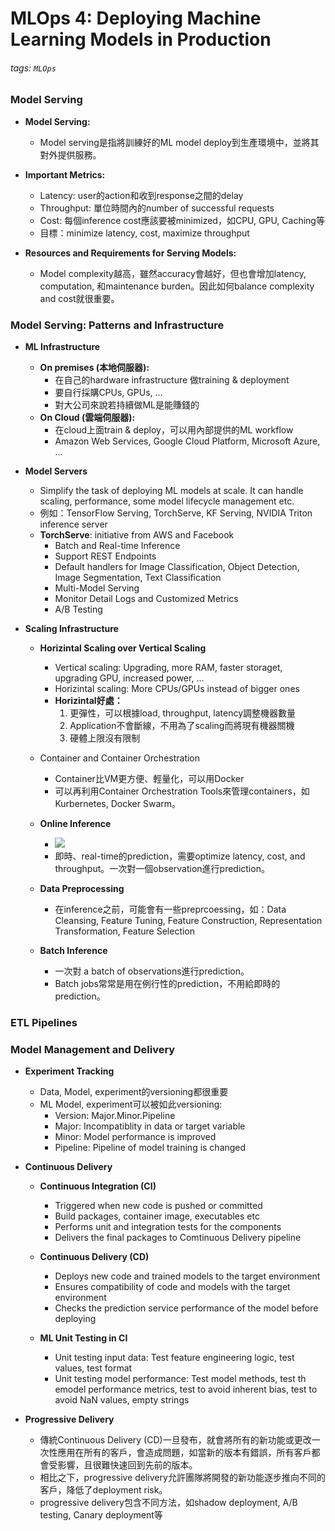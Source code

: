 # MLOps 4: Deploying Machine Learning Models in Production


###### tags: `MLOps`


### Model Serving

- **Model Serving:**
    - Model serving是指將訓練好的ML model deploy到生產環境中，並將其對外提供服務。

- **Important Metrics:**
    - Latency: user的action和收到response之間的delay
    - Throughput: 單位時間內的number of successful requests
    - Cost: 每個inference cost應該要被minimized，如CPU, GPU, Caching等
    - 目標：minimize latency, cost, maximize throughput

- **Resources and Requirements for Serving Models:**
    - Model complexity越高，雖然accuracy會越好，但也會增加latency, computation, 和maintenance burden。因此如何balance complexity and cost就很重要。


### Model Serving: Patterns and Infrastructure

- **ML Infrastructure**
    - **On premises (本地伺服器):**
        - 在自己的hardware infrastructure 做training & deployment
        - 要自行採購CPUs, GPUs, ...
        - 對大公司來說若持續做ML是能賺錢的
    - **On Cloud (雲端伺服器):**
        - 在cloud上面train & deploy，可以用內部提供的ML workflow
        - Amazon Web Services, Google Cloud Platform, Microsoft Azure, ...

- **Model Servers**
    - Simplify the task of deploying ML models at scale. It can handle scaling, performance, some model lifecycle management etc.
    - 例如：TensorFlow Serving, TorchServe, KF Serving, NVIDIA Triton inference server
    - **TorchServe**: initiative from AWS and Facebook
        - Batch and Real-time Inference
        - Support REST Endpoints
        - Default handlers for Image Classification, Object Detection, Image Segmentation, Text Classification
        - Multi-Model Serving
        - Monitor Detail Logs and Customized Metrics
        - A/B Testing

- **Scaling Infrastructure**
    - **Horizintal Scaling over Vertical Scaling**
        - Vertical scaling: Upgrading, more RAM, faster storaget, upgrading GPU, increased power, ...
        - Horizintal scaling: More CPUs/GPUs instead of bigger ones
        - **Horizintal好處：**
            1. 更彈性，可以根據load, throughput, latency調整機器數量
            2. Application不會斷線，不用為了scaling而將現有機器關機
            3. 硬體上限沒有限制
    - Container and Container Orchestration 
        - Container比VM更方便、輕量化，可以用Docker
        - 可以再利用Container Orchestration Tools來管理containers，如Kurbernetes, Docker Swarm。

    - **Online Inference**
        - ![](https://i.imgur.com/kx13iN4.png)
        - 即時、real-time的prediction，需要optimize latency, cost, and throughput。一次對一個observation進行prediction。

    - **Data Preprocessing**
        - 在inference之前，可能會有一些preprcoessing，如：Data Cleansing, Feature Tuning, Feature Construction, Representation Transformation, Feature Selection

    - **Batch Inference**
        - 一次對 a batch of observations進行prediction。
        - Batch jobs常常是用在例行性的prediction，不用給即時的prediction。


### ETL Pipelines

### Model Management and Delivery

- **Experiment Tracking**
    - Data, Model, experiment的versioning都很重要
    - ML Model, experiment可以被如此versioning:
        - Version: Major.Minor.Pipeline
        - Major: Incompatiblity in data or target variable
        - Minor: Model performance is improved
        - Pipeline: Pipeline of model training is changed

- **Continuous Delivery**
    - **Continuous Integration (CI)**
        - Triggered when new code is pushed or committed
        - Build packages, container image, executables etc
        - Performs unit and integration tests for the components
        - Delivers the final packages to Comtinuous Delivery pipeline
    - **Continuous Delivery (CD)**
        - Deploys new code and trained models to the target environment
        - Ensures compatibility of code and models with the target environment
        - Checks the prediction service performance of the model before deploying

    - **ML Unit Testing in CI**
        - Unit testing input data: Test feature engineering logic, test values, test format
        - Unit testing model performance: Test model methods, test th emodel performance metrics, test to avoid inherent bias, test to avoid NaN values, empty strings

- **Progressive Delivery**
    - 傳統Continuous Delivery (CD)一旦發布，就會將所有的新功能或更改一次性應用在所有的客戶，會造成問題，如當新的版本有錯誤，所有客戶都會受影響，且很難快速回到先前的版本。
    - 相比之下，progressive delivery允許團隊將開發的新功能逐步推向不同的客戶，降低了deployment risk。
    - progressive delivery包含不同方法，如shadow deployment, A/B testing, Canary deployment等






